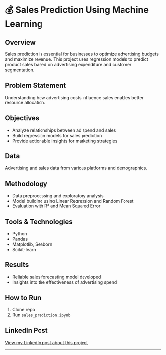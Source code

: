 # 💰 Sales Prediction Using Machine Learning

## Overview  
Sales prediction is essential for businesses to optimize advertising budgets and maximize revenue. This project uses regression models to predict product sales based on advertising expenditure and customer segmentation.

## Problem Statement  
Understanding how advertising costs influence sales enables better resource allocation.

## Objectives  
- Analyze relationships between ad spend and sales  
- Build regression models for sales prediction  
- Provide actionable insights for marketing strategies

## Data  
Advertising and sales data from various platforms and demographics.

## Methodology  
- Data preprocessing and exploratory analysis  
- Model building using Linear Regression and Random Forest  
- Evaluation with R² and Mean Squared Error

## Tools & Technologies  
- Python  
- Pandas  
- Matplotlib, Seaborn  
- Scikit-learn

## Results  
- Reliable sales forecasting model developed  
- Insights into the effectiveness of advertising spend

## How to Run  
1. Clone repo  
2. Run `sales_prediction.ipynb`

## LinkedIn Post  
[View my LinkedIn post about this project](https://www.linkedin.com/in/your-profile-link)

---
